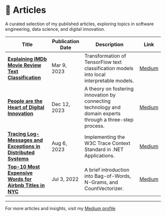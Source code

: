 # 📝 Articles
A curated selection of my published articles, exploring topics in software engineering, data science, and digital innovation.

| Title                                                                                             | Publication Date | Description                                                                                                               | Link                                                                                               |
|---------------------------------------------------------------------------------------------------|------------------|---------------------------------------------------------------------------------------------------------------------------|----------------------------------------------------------------------------------------------------|
| [**Explaining IMDb Movie Review Text Classification**]()                                              | Mar 9, 2023      | Transformation of TensorFlow text classification models into local interpretable models.                                 | [Medium](https://medium.com/@tjark.prokoph/explaining-imdb-movie-review-text-classification-approximate-text-explanation-ate-9e3b4c8f8f3c) |
| [**People are the Heart of Digital Innovation**]()                                                    | Dec 12, 2023     | A theory on fostering innovation by connecting technology and domain experts through a three-step process.                | [Medium](https://medium.com/@tjark.prokoph/people-are-the-heart-of-digital-innovation-0df4711427be) |
| [**Tracing Log-Messages and Exceptions in Distributed Systems**]()                                    | Aug 6, 2023      | Implementing the W3C Trace Context Standard in .NET Applications.                                                         | [Medium](https://medium.com/@tjark.prokoph/tracing-log-messages-and-exceptions-in-distributed-systems-implementing-the-w3c-trace-context-standard-in-net-applications-8d6e4f7c9b2e) |
| [**Top-10 Most Expensive Words for Airbnb Titles in NYC**]()                                          | Jul 3, 2022      | A brief introduction into Bag-of-Words, N-Grams, and CountVectorizer.                                                     | [Medium](https://medium.com/@tjark.prokoph/top-10-most-expensive-words-for-airbnb-titles-in-nyc-a-brief-introduction-into-bag-of-words-n-grams-and-countvectorizer-7f3e4c9d8e2f)

---

For more articles and insights, visit my [Medium profile](https://medium.com/@tjark.prokoph)